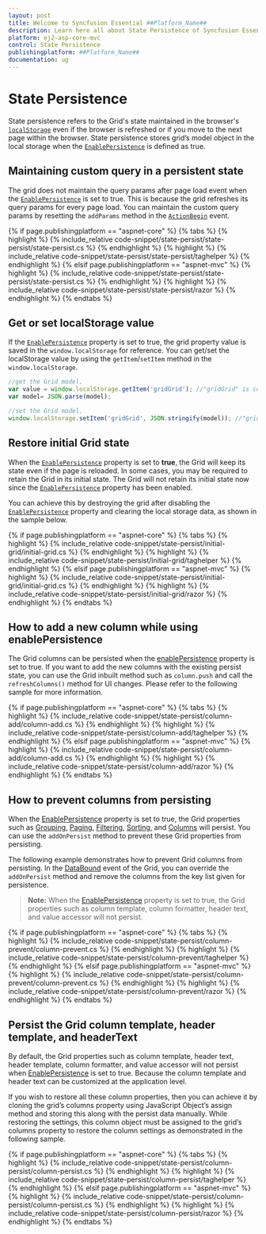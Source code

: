 ```yaml
---
layout: post
title: Welcome to Syncfusion Essential ##Platform_Name##
description: Learn here all about State Persistence of Syncfusion Essential ##Platform_Name## widgets based on HTML5 and jQuery.
platform: ej2-asp-core-mvc
control: State Persistence
publishingplatform: ##Platform_Name##
documentation: ug
---
```



# State Persistence

State persistence refers to the Grid's state maintained in the browser's [`localStorage`](https://www.w3schools.com/html/html5_webstorage.asp#) even if the browser is refreshed or if you move to the next page within the browser.
State persistence stores grid’s model object in the local storage when the [`EnablePersistence`](https://help.syncfusion.com/cr/aspnetcore-js2/Syncfusion.EJ2.Grids.GridBuilder-1.html#Syncfusion_EJ2_Grids_GridBuilder_1_EnablePersistence_System_Boolean_) is defined as true.

## Maintaining custom query in a persistent state

The grid does not maintain the query params after page load event when the [`EnablePersistence`](https://help.syncfusion.com/cr/aspnetcore-js2/Syncfusion.EJ2.Grids.GridBuilder-1.html#Syncfusion_EJ2_Grids_GridBuilder_1_EnablePersistence_System_Boolean_) is set to true. This is because the grid refreshes its query params for every page load. You can maintain the custom query params by resetting the `addParams` method in the [`ActionBegin`](https://help.syncfusion.com/cr/aspnetcore-js2/Syncfusion.EJ2.Grids.GridBuilder-1.html#Syncfusion_EJ2_Grids_GridBuilder_1_ActionBegin_System_String_) event.

{% if page.publishingplatform == "aspnet-core" %}
{% tabs %}
{% highlight %}
{% include_relative code-snippet/state-persist/state-persist/state-persist.cs %}
{% endhighlight %}
{% highlight %}
{% include_relative code-snippet/state-persist/state-persist/taghelper %}
{% endhighlight %}
{% elsif page.publishingplatform == "aspnet-mvc" %}
{% highlight %} {% include_relative code-snippet/state-persist/state-persist/state-persist.cs %}
{% endhighlight %}
{% highlight %}
{% include_relative code-snippet/state-persist/state-persist/razor %}
{% endhighlight %}
{% endtabs %}



## Get or set localStorage value

If the [`EnablePersistence`](https://help.syncfusion.com/cr/aspnetcore-js2/Syncfusion.EJ2.Grids.GridBuilder-1.html#Syncfusion_EJ2_Grids_GridBuilder_1_EnablePersistence_System_Boolean_) property is set to true, the grid property value is saved in the `window.localStorage` for reference. You can get/set the localStorage value by using the `getItem`/`setItem` method in the `window.localStorage`.

```typescript
//get the Grid model.
var value = window.localStorage.getItem('gridGrid'); //"gridGrid" is component name + component id.
var model= JSON.parse(model);

```

```typescript
//set the Grid model.
window.localStorage.setItem('gridGrid', JSON.stringify(model)); //"gridGrid" is component name + component id.

```

## Restore initial Grid state

When the [`EnablePersistence`](https://help.syncfusion.com/cr/aspnetcore-js2/Syncfusion.EJ2.Grids.GridBuilder-1.html#Syncfusion_EJ2_Grids_GridBuilder_1_EnablePersistence_System_Boolean_) property is set to **true**, the Grid will keep its state even if the page is reloaded. In some cases, you may be required to retain the Grid in its initial state. The Grid will not retain its initial state now since the [`EnablePersistence`](https://help.syncfusion.com/cr/aspnetcore-js2/Syncfusion.EJ2.Grids.GridBuilder-1.html#Syncfusion_EJ2_Grids_GridBuilder_1_EnablePersistence_System_Boolean_) property has been enabled.

You can achieve this by destroying the grid after disabling the [`EnablePersistence`](https://help.syncfusion.com/cr/aspnetcore-js2/Syncfusion.EJ2.Grids.GridBuilder-1.html#Syncfusion_EJ2_Grids_GridBuilder_1_EnablePersistence_System_Boolean_) property and clearing the local storage data, as shown in the sample below.

{% if page.publishingplatform == "aspnet-core" %}
{% tabs %}
{% highlight %}
{% include_relative code-snippet/state-persist/initial-grid/initial-grid.cs %}
{% endhighlight %}
{% highlight %}
{% include_relative code-snippet/state-persist/initial-grid/taghelper %}
{% endhighlight %}
{% elsif page.publishingplatform == "aspnet-mvc" %}
{% highlight %} {% include_relative code-snippet/state-persist/initial-grid/initial-grid.cs %}
{% endhighlight %}
{% highlight %}
{% include_relative code-snippet/state-persist/initial-grid/razor %}
{% endhighlight %}
{% endtabs %}



## How to add a new column while using enablePersistence

The Grid columns can be persisted when the [enablePersistence](https://help.syncfusion.com/cr/aspnetcore-js2/Syncfusion.EJ2.Grids.Grid.html#Syncfusion_EJ2_Grids_Grid_EnablePersistence) property is set to true. If you want to add the new columns with the existing persist state, you can use the Grid inbuilt method such as `column.push` and call the `refreshColumns()` method for UI changes. Please refer to the following sample for more information.

{% if page.publishingplatform == "aspnet-core" %}
{% tabs %}
{% highlight %}
{% include_relative code-snippet/state-persist/column-add/column-add.cs %}
{% endhighlight %}
{% highlight %}
{% include_relative code-snippet/state-persist/column-add/taghelper %}
{% endhighlight %}
{% elsif page.publishingplatform == "aspnet-mvc" %}
{% highlight %} {% include_relative code-snippet/state-persist/column-add/column-add.cs %}
{% endhighlight %}
{% highlight %}
{% include_relative code-snippet/state-persist/column-add/razor %}
{% endhighlight %}
{% endtabs %}



## How to prevent columns from persisting

When the [EnablePersistence](https://help.syncfusion.com/cr/aspnetmvc-js2/Syncfusion.EJ2.Grids.Grid.html#Syncfusion_EJ2_Grids_Grid_EnablePersistence) property is set to true, the Grid properties such as [Grouping](https://help.syncfusion.com/cr/aspnetmvc-js2/Syncfusion.EJ2.Grids.GridGroupSettings.html), [Paging](https://help.syncfusion.com/cr/aspnetmvc-js2/Syncfusion.EJ2.Grids.GridPageSettings.html), [Filtering](https://help.syncfusion.com/cr/aspnetmvc-js2/Syncfusion.EJ2.Grids.GridFilterSettings.html), [Sorting](https://help.syncfusion.com/cr/aspnetmvc-js2/Syncfusion.EJ2.Grids.GridSortSettings.html), and [Columns](https://help.syncfusion.com/cr/aspnetmvc-js2/Syncfusion.EJ2.Grids.GridColumn.html) will persist. You can use the `addOnPersist` method to prevent these Grid properties from persisting.

The following example demonstrates how to prevent Grid columns from persisting. In the [DataBound](https://help.syncfusion.com/cr/aspnetmvc-js2/Syncfusion.EJ2.Grids.GridBuilder-1.html#Syncfusion_EJ2_Grids_GridBuilder_1_DataBound_System_String_) event of the Grid, you can override the `addOnPersist` method and remove the columns from the key list given for persistence.

>**Note:** When the [EnablePersistence](https://help.syncfusion.com/cr/aspnetmvc-js2/Syncfusion.EJ2.Grids.Grid.html#Syncfusion_EJ2_Grids_Grid_EnablePersistence) property is set to true, the Grid properties such as column template, column formatter, header text, and value accessor will not persist.

{% if page.publishingplatform == "aspnet-core" %}
{% tabs %}
{% highlight %}
{% include_relative code-snippet/state-persist/column-prevent/column-prevent.cs %}
{% endhighlight %}
{% highlight %}
{% include_relative code-snippet/state-persist/column-prevent/taghelper %}
{% endhighlight %}
{% elsif page.publishingplatform == "aspnet-mvc" %}
{% highlight %} {% include_relative code-snippet/state-persist/column-prevent/column-prevent.cs %}
{% endhighlight %}
{% highlight %}
{% include_relative code-snippet/state-persist/column-prevent/razor %}
{% endhighlight %}
{% endtabs %}



## Persist the Grid column template, header template, and headerText

By default, the Grid properties such as column template, header text, header template, column formatter, and value accessor will not persist when [EnablePersistence](https://help.syncfusion.com/cr/aspnetmvc-js2/Syncfusion.EJ2.Grids.Grid.html#Syncfusion_EJ2_Grids_Grid_EnablePersistence) is set to true. Because the column template and header text can be customized at the application level.

If you wish to restore all these column properties, then you can achieve it by cloning the grid’s columns property using JavaScript Object’s assign method and storing this along with the persist data manually. While restoring the settings, this column object must be assigned to the grid’s columns property to restore the column settings as demonstrated in the following sample.

{% if page.publishingplatform == "aspnet-core" %}
{% tabs %}
{% highlight %}
{% include_relative code-snippet/state-persist/column-persist/column-persist.cs %}
{% endhighlight %}
{% highlight %}
{% include_relative code-snippet/state-persist/column-persist/taghelper %}
{% endhighlight %}
{% elsif page.publishingplatform == "aspnet-mvc" %}
{% highlight %} {% include_relative code-snippet/state-persist/column-persist/column-persist.cs %}
{% endhighlight %}
{% highlight %}
{% include_relative code-snippet/state-persist/column-persist/razor %}
{% endhighlight %}
{% endtabs %}

